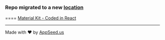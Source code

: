 ### Repo migrated to a new [location](https://github.com/app-generator/react-material-kit)
====
[Material Kit - Coded in React](https://appseed.us/apps/react/express/material-kit-creative-tim)

---
Made with ♥ by [AppSeed.us]("https://appseed.us")
